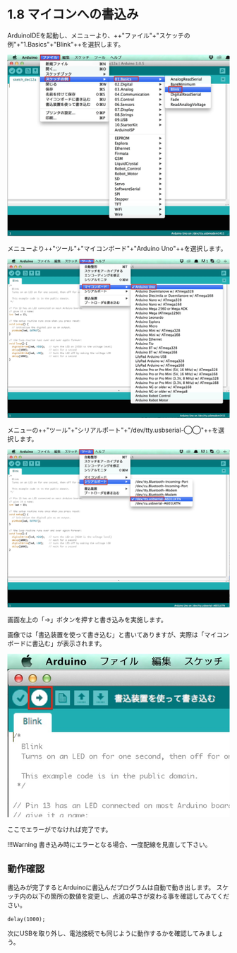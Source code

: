 # 1.8 マイコンへの書込み

ArduinoIDEを起動し、メニューより、++"ファイル"+"スケッチの例"+"1.Basics"+"Blink"++を選択します。

![](circuit1-14.jpg)

メニューより++"ツール"+"マイコンボード"+"Arduino Uno"++を選択します。

![](circuit1-15.jpg)

メニューの++"ツール"+"シリアルポート"+"/dev/tty.usbserial-◯◯"++を選択します。

![](circuit1-16.jpg)

画面左上の「→」ボタンを押すと書き込みを実施します。

画像では「書込装置を使って書き込む」と書いてありますが、実際は「マイコンボードに書込む」が表示されます。

![](circuit1-17.jpg)

ここでエラーがでなければ完了です。

!!!Warning
	書き込み時にエラーとなる場合、一度配線を見直して下さい。

## 動作確認

書込みが完了するとArduinoに書込んだプログラムは自動で動き出します。
スケッチ内の以下の箇所の数値を変更し、点滅の早さが変わる事を確認してみてください。
```
delay(1000);
```

次にUSBを取り外し、電池接続でも同じように動作するかを確認してみましょう。

